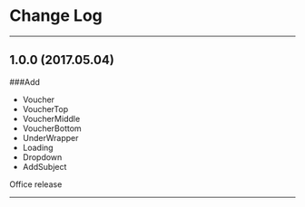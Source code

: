 # Change Log
----

## 1.0.0 (2017.05.04)
###Add
* Voucher
* VoucherTop
* VoucherMiddle
* VoucherBottom
* UnderWrapper
* Loading
* Dropdown
* AddSubject

Office release

----